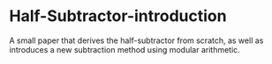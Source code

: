 # Half-Subtractor-introduction
A small paper that derives the half-subtractor from scratch, as well as introduces a new subtraction method using modular arithmetic.
